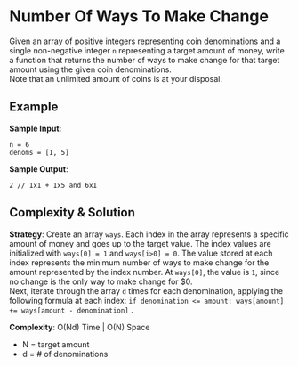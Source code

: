 # Number Of Ways To Make Change  
Given an array of positive integers representing coin denominations and a single non-negative integer `n` representing a target amount of money, write a function that returns the number of ways to make change for that target amount using the given coin denominations.  
Note that an unlimited amount of coins is at your disposal.  

## Example  
__Sample Input__:  
```
n = 6  
denoms = [1, 5]  
```

__Sample Output__:  
```
2 // 1x1 + 1x5 and 6x1  
```

## Complexity & Solution  
__Strategy__: Create an array `ways`. Each index in the array represents a specific amount of money and goes up to the target value. The index values are initialized with `ways[0] = 1` and `ways[i>0] = 0`. The value stored at each index represents the minimum number of ways to make change for the amount represented by the index number. At `ways[0]`, the value is `1`, since no change is the only way to make change for $0.  
Next, iterate through the array `d` times for each denomination, applying the following formula at each index:
`if denomination <= amount: ways[amount] += ways[amount - denomination]` .  

__Complexity__: O(Nd) Time | O(N) Space  
* N = target amount  
* d = # of denominations